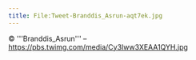 ```yaml
---
title: File:Tweet-Branddis_Asrun-aqt7ek.jpg
---
```


© '''Branddis_Asrun''' – https://pbs.twimg.com/media/Cy3Iww3XEAA1QYH.jpg

